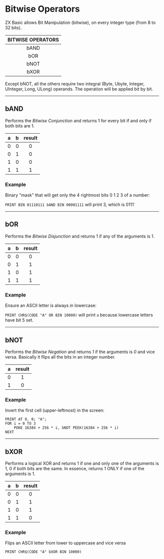 # Bitwise Operators

ZX Basic allows Bit Manipulation (bitwise), on every integer type (from 8 to 32 bits).

| **BITWISE OPERATORS** |
|:----------------------------:|
| bAND |
| bOR  |
| bNOT |
| bXOR |

Except bNOT, all the others require two integral (Byte, Ubyte, Integer, UInteger, Long, ULong) operands.
The operation will be applied bit by bit.

---
## bAND

Performs the _Bitwise Conjunction_ and returns 1 for every bit if and only if both bits are 1.

| a  | b  | result |
|:----:|:----:|:------:|
|  0  | 0  |  0 |
|  0  | 1  | 0 |
|  1  | 0  |  0 |
|  1  | 1  |  1 |

### Example

Binary "mask" that will get only the 4 rightmost bits 0 1 2 3 of a number:

`PRINT BIN 01110111 bAND BIN 00001111` will print 3, which is 0111`

---

## bOR

Performs the _Bitwise Disjunction_ and returns 1 if any of the arguments is 1.

| a  | b  | result |
|:----:|:----:|:------:|
|  0  | 0 |  0 |
|  0  | 1  | 1 |
|  1  | 0 |  1 |
|  1  | 1  |  1 |

### Example

Ensure an ASCII letter is always in lowercase:

`PRINT CHR$(CODE "A" OR BIN 10000)` will print `a` because lowercase letters have bit 5 set.

---

## bNOT

Performs the _Bitwise Negation_ and returns _1_ if the arguments is _0_ and vice versa. 
Basically it flips all the bits in an integer number.

| a  |result |
|:----:|:------:|
|  0  | 1  |
|  1  | 0  |


### Example

Invert the first cell (upper-leftmost) in the screen:

```
PRINT AT 0, 0; "A";
FOR i = 0 TO 3
    POKE 16384 + 256 * i, bNOT PEEK(16384 + 256 * i)
NEXT
```
---

## bXOR

Performs a logical XOR and returns 1 if one and only one of the arguments is 1, 0 if both bits are the same.
In essence, returns 1 ONLY if one of the arguments is 1. 

| a  | b  | result |
|:----:|:----:|:------:|
|  0  | 0 |  0 |
|  0  | 1  | 1 |
|  1  | 0 |  1 |
|  1  | 1  |  0 |

### Example

Flips an ASCII letter from lower to uppercase and vice versa

`PRINT CHR$(CODE "A" bXOR BIN 10000)`
